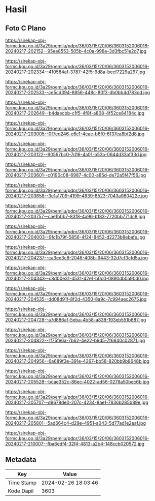 # Hasil

## Foto C Plano

https://sirekap-obj-formc.kpu.go.id/3a29/pemilu/pdpr/36/03/15/20/06/3603152006016-20240217-202152--95ee8553-505b-4c0a-998e-3d3fbc51e2d7.jpg

https://sirekap-obj-formc.kpu.go.id/3a29/pemilu/pdpr/36/03/15/20/06/3603152006016-20240217-202334--410584af-3787-42f5-9d8a-becf7229a297.jpg

https://sirekap-obj-formc.kpu.go.id/3a29/pemilu/pdpr/36/03/15/20/06/3603152006016-20240217-202533--ce5cd394-8856-448c-80f3-db0bb4d783cd.jpg

https://sirekap-obj-formc.kpu.go.id/3a29/pemilu/pdpr/36/03/15/20/06/3603152006016-20240217-202649--b4daecbb-c1f5-4f8f-a808-4f52ce84184c.jpg

https://sirekap-obj-formc.kpu.go.id/3a29/pemilu/pdpr/36/03/15/20/06/3603152006016-20240217-203005--0f7ed246-e6c1-4eae-b6f0-6f37ea8bf2d8.jpg

https://sirekap-obj-formc.kpu.go.id/3a29/pemilu/pdpr/36/03/15/20/06/3603152006016-20240217-203122--90597bc0-7d16-4a01-b53a-0644d33af33d.jpg

https://sirekap-obj-formc.kpu.go.id/3a29/pemilu/pdpr/36/03/15/20/06/3603152006016-20240217-203601--c0190c08-6987-4c00-a85d-de72a5f47f56.jpg

https://sirekap-obj-formc.kpu.go.id/3a29/pemilu/pdpr/36/03/15/20/06/3603152006016-20240217-203658--3e1a1709-4199-4839-8523-7043a980422e.jpg

https://sirekap-obj-formc.kpu.go.id/3a29/pemilu/pdpr/36/03/15/20/06/3603152006016-20240217-203757--cae1b0b7-83f8-4a96-b183-7720bb771dc8.jpg

https://sirekap-obj-formc.kpu.go.id/3a29/pemilu/pdpr/36/03/15/20/06/3603152006016-20240217-204003--9fc1b79f-5856-4f24-8452-d2273b8ebafe.jpg

https://sirekap-obj-formc.kpu.go.id/3a29/pemilu/pdpr/36/03/15/20/06/3603152006016-20240217-204237--ca3ee3c8-2046-408b-9443-32d7cf3cfd5a.jpg

https://sirekap-obj-formc.kpu.go.id/3a29/pemilu/pdpr/36/03/15/20/06/3603152006016-20240217-204343--c8d00e31-d531-42e1-b0c0-0890db0a90d0.jpg

https://sirekap-obj-formc.kpu.go.id/3a29/pemilu/pdpr/36/03/15/20/06/3603152006016-20240217-204535--dd08d91f-8f2d-4350-8a9c-7c994aec2675.jpg

https://sirekap-obj-formc.kpu.go.id/3a29/pemilu/pdpr/36/03/15/20/06/3603152006016-20240217-204728--a7d886af-5eba-4b58-a838-193eb551b887.jpg

https://sirekap-obj-formc.kpu.go.id/3a29/pemilu/pdpr/36/03/15/20/06/3603152006016-20240217-204822--1f75fe6a-7b62-4e22-b9d5-7f6840c02871.jpg

https://sirekap-obj-formc.kpu.go.id/3a29/pemilu/pdpr/36/03/15/20/06/3603152006016-20240217-204956--6a689f3e-391e-4267-bb58-820bb9b8648b.jpg

https://sirekap-obj-formc.kpu.go.id/3a29/pemilu/pdpr/36/03/15/20/06/3603152006016-20240217-205528--bcae352c-86ec-4022-ad56-0278a50bec6b.jpg

https://sirekap-obj-formc.kpu.go.id/3a29/pemilu/pdpr/36/03/15/20/06/3603152006016-20240217-205707--d9678de0-207c-4234-8ae1-7836b285b89e.jpg

https://sirekap-obj-formc.kpu.go.id/3a29/pemilu/pdpr/36/03/15/20/06/3603152006016-20240217-205801--5ad664c4-d29e-4951-a043-5d77ad1e2eaf.jpg

https://sirekap-obj-formc.kpu.go.id/3a29/pemilu/pdpr/36/03/15/20/06/3603152006016-20240217-210007--fba6edf4-32f4-4813-a2b4-148ccb020572.jpg


## Metadata

| Key        | Value               |
| ---------- | ------------------- |
| Time Stamp | 2024-02-26 18:03:46 |
| Kode Dapil | 3603                |



